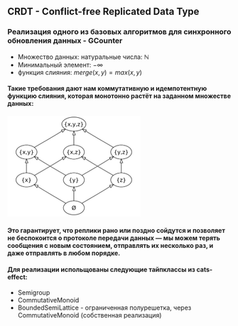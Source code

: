 ## CRDT - Conflict-free Replicated Data Type

### Реализация одного из базовых алгоритмов для синхронного обновления данных - GCounter

* Множество данных: натуральные числа: $\mathbb{N}$
* Минимальный элемент: $-\infty$
* функция слияния: $merge(x, y) = max(x, y)$


#### Такие требования дают нам коммутативную и идемпотентную функцию слияния, которая монотонно растёт на заданном множестве данных:

[<img src="img.png" width="300">](img.png)


#### Это гарантирует, что реплики рано или поздно сойдутся и позволяет не беспокоится о протоколе передачи данных — мы можем терять сообщения с новым состоянием, отправлять их несколько раз, и даже отправлять в любом порядке.

#### Для реализации испольщованы следующие тайпклассы из cats-effect:
* Semigroup
* CommutativeMonoid
* BoundedSemiLattice - ограниченная полурешетка, через CommutativeMonoid (собственная реализация)